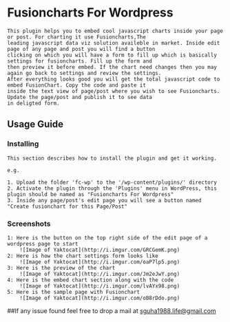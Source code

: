 # Fusioncharts For Wordpress
	This plugin helps you to embed cool javascript charts inside your page or post. For charting it use Fusioncharts,The
	leading javascript data viz solution availeble in market. Inside edit page of any page and post you will find a button
	clicking on which you will have a form to fill up which is basically settings for fusioncharts. Fill up the form and
	then preview it before embed. If the chart need changes then you may again go back to settings and review the settings.
	After everything looks good you will get the total javascript code to embed FusionChart. Copy the code and paste it 
	inside the text view of page/post where you wish to see Fusioncharts. Update the page/post and publish it to see data
	in deligted form.


## Usage Guide

### Installing
	This section describes how to install the plugin and get it working.

	e.g.

	1. Upload the folder 'fc-wp' to the '/wp-content/plugins/' directory
	2. Activate the plugin through the 'Plugins' menu in WordPress, this plugin should be named as "Fusioncharts For Wordpress"
	3. Inside any page/post's edit page you will see a button named "Create fusionchart for this Page/Post"
### Screenshots
	1: Here is the button on the top right side of the edit page of a wordpress page to start
		![Image of Yaktocat](http://i.imgur.com/GRCGemK.png)
	2: Here is how the chart settings form looks like
		![Image of Yaktocat](http://i.imgur.com/oaP7lp5.png)
	3: Here is the preview of the chart
		![Image of Yaktocat](http://i.imgur.com/Jm2eJwY.png)		
	4: Here is the embed chart section along with the code
		![Image of Yaktocat](http://i.imgur.com/lvAYx98.png)
	5: Here is the sample page with Fusionchart
		![Image of Yaktocat](http://i.imgur.com/oB8rDdo.png)


##If any issue found feel free to drop a mail at sguha1988.life@gmail.com
